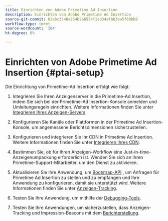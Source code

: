 ```yaml
---
title: Einrichten von Adobe Primetime Ad Insertion
description: Einrichten von Adobe Primetime Ad Insertion
source-git-commit: 02ebc3548a254b2a6554f1ab34afbb3ea5f09bb8
workflow-type: tm+mt
source-wordcount: '164'
ht-degree: 0%

---
```


# Einrichten von Adobe Primetime Ad Insertion {#ptai-setup}

Die Einrichtung von Primetime-Ad Insertion erfolgt wie folgt:

1. Integrieren Sie Ihren Anzeigenserver in die Primetime-Ad Insertion, indem Sie sich bei der Primetime-Ad Insertion-Konsole anmelden und Umleitungsregeln einrichten. Weitere Informationen finden Sie unter [Integrieren Ihres Anzeigen-Servers](/help/primetime-ad-insertion/getting-started/integrate-ad-server.md).

1. Konfigurieren Sie Kanäle oder Plattformen in der Primetime Ad Insertion-Konsole, um angemessene Berichtsdimensionen sicherzustellen.

1. Konfigurieren und integrieren Sie Ihr CDN in Primetime Ad Insertion. Weitere Informationen finden Sie unter [Integrieren Ihres CDN](integrate-cdn.md).

1. Bestimmen Sie, ob für Ihren Anzeigen-Workflow eine Just-in-time-Anzeigenumpackung erforderlich ist. Wenden Sie sich an Ihren Primetime-Support-Mitarbeiter, um den Dienst zu aktivieren.

1. Aktualisieren Sie Ihre Anwendung, um [Bootstrap-API](/help/primetime-ad-insertion/technical-reference/bootstrap-api.md) , um Anfragen für Primetime Ad Insertion zu stellen und zu empfangen und Ihre Anwendung zu konfigurieren, damit sie unterstützt wird. Weitere Informationen finden Sie unter [Anzeigen-Tracking](set-up-ad-tracking.md).

1. Testen Sie Ihre Anwendung, um mithilfe der [Debugging-Tools](/help/primetime-ad-insertion/performance-monitoring-debugging-reporting/troubleshoot-and-debug.md).

1. Testen Sie Ihre Anwendungen, um sicherzustellen, dass Anzeigen-Tracking und Impression-Beacons mit dem [Berichterstellung](/help/primetime-ad-insertion/performance-monitoring-debugging-reporting/reporting-and-billing.md).
